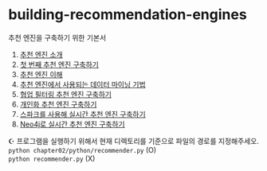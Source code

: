 # building-recommendation-engines
추천 엔진을 구축하기 위한 기본서

1. [추천 엔진 소개](./chapter01/README.md)
2. [첫 번째 추천 엔진 구축하기](./chapter02/README.md)
3. [추천 엔진 이해](./chapter03/README.md)
4. [추천 엔진에서 사용되는 데이터 마이닝 기법](./chapter04/README.md)
5. [협업 필터링 추천 엔진 구축하기](./chapter05/README.md)
6. [개인화 추천 엔진 구축하기](./chapter06/README.md)
7. [스파크를 사용해 실시간 추천 엔진 구축하기](./chapter07/README.md)
8. [Neo4j로 실시간 추천 엔진 구축하기](./chapter08/README.md)

☪︎ 프로그램을 실행하기 위해서 현재 디렉토리를 기준으로 파일의 경로를 지정해주세오. <br>
```python chapter02/python/recommender.py``` (O) <br>
```python recommender.py``` (X)
